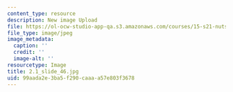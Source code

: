 ```yaml
---
content_type: resource
description: New image Upload
file: https://ol-ocw-studio-app-qa.s3.amazonaws.com/courses/15-s21-nuts-and-bolts-of-business-plans-january-iap-2014/99aada2e3ba5f290caaaa57e803f3678_2.1_slide_46.jpg
file_type: image/jpeg
image_metadata:
  caption: ''
  credit: ''
  image-alt: ''
resourcetype: Image
title: 2.1_slide_46.jpg
uid: 99aada2e-3ba5-f290-caaa-a57e803f3678
---
```

